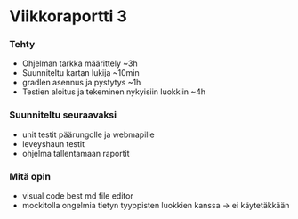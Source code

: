 # Viikkoraportti 3

### Tehty
* Ohjelman tarkka määrittely ~3h
* Suunniteltu kartan lukija ~10min
* gradlen asennus ja pystytys ~1h
* Testien aloitus ja tekeminen nykyisiin luokkiin ~4h

### Suunniteltu seuraavaksi
* unit testit päärungolle ja webmapille
* leveyshaun testit
* ohjelma tallentamaan raportit

### Mitä opin
* visual code best md file editor
* mockitolla ongelmia tietyn tyyppisten luokkien kanssa -> ei käytetäkkään
